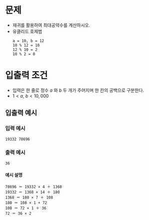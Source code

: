 # 문제
* 재귀를 활용하여 최대공약수를 계산하시오.  
* 유클리드 호제법   
  ```
  a = 10, b = 12
  10 % 12 = 10
  12 % 10 = 2
  10 % 2 = 0
  ```  
   
# 입출력 조건
* 입력은 한 줄로 정수 $a$ 와 $b$ 두 개가 주어지며 한 칸의 공백으로 구분한다.
* $1 \lt a,\ b \lt 10,000$
   
## 입출력 예시
### 입력 예시
```
19332 78696
```
### 출력 예시
```
36
```
#### 예시 설명
```
78696 ＝ 19332 × 4 ＋ 1368 
19332 ＝ 1368 × 14 ＋ 180 
1368 ＝ 180 × 7 ＋ 108 
180 ＝ 108 × 1 + 72 
108 ＝ 72 × 1 ＋ 36
72 ＝ 36 × 2
```
